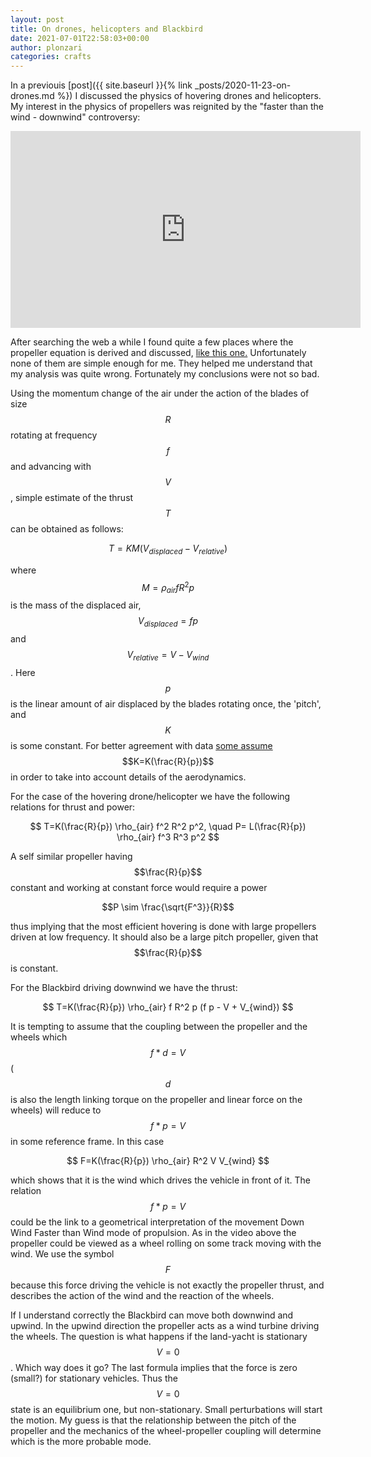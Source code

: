 ```yaml
---
layout: post
title: On drones, helicopters and Blackbird
date: 2021-07-01T22:58:03+00:00
author: plonzari
categories: crafts
---
```

In a previouis [post]({{ site.baseurl }}{% link _posts/2020-11-23-on-drones.md %})
I discussed the physics of hovering drones and helicopters. My interest in the
physics of propellers was reignited by the "faster than the wind - downwind" controversy:

<div style="text-align: center">
<iframe width="560" height="315" src="https://www.youtube.com/embed/yCsgoLc_fzI" title="YouTube video player" frameborder="0" allow="accelerometer; autoplay; clipboard-write; encrypted-media; gyroscope; picture-in-picture" allowfullscreen></iframe>
</div>

After searching the web a while I found quite a few places where the propeller equation is derived
and discussed, <a href="https://www.electricrcaircraftguy.com/2014/04/propeller-static-dynamic-thrust-equation-background.html 
"> like this one.</a> Unfortunately none of them are simple enough for me. They helped me
understand that my analysis was quite wrong. Fortunately my conclusions were not so bad.

Using the momentum change of the air under the action of 
the blades of size $$R$$ rotating at frequency $$f$$ and advancing with $$V$$, 
simple estimate of the thrust $$T$$ can be obtained as follows:

$$ T= K M (V_{displaced}-V_{relative})$$ 

where $$ M = \rho_{air} f R^2 p$$ is the mass of the displaced air, 
$$V_{displaced}=f p$$ and $$V_{relative}=V-V_{wind}$$. 
Here $$p$$ is the linear amount of air displaced by the blades rotating once, the 'pitch', and 
$$K$$ is some constant. For better agreement with data  <a href="https://www.electricrcaircraftguy.com/2014/04/propeller-static-dynamic-thrust-equation-background.html 
"> some assume</a> $$K=K(\frac{R}{p})$$ in order to take into account details of the aerodynamics.

For the case of the hovering drone/helicopter we have the following relations for thrust and 
power:

$$ T=K(\frac{R}{p}) \rho_{air} f^2 R^2 p^2, \quad P= L(\frac{R}{p}) \rho_{air} f^3 R^3 p^2 $$

A self similar propeller having $$\frac{R}{p}$$ constant and working at constant force would 
require a power 

$$P \sim \frac{\sqrt{F^3}}{R}$$ 

thus implying that the most efficient hovering is done with large propellers driven at low 
frequency. It should also be a large pitch propeller, given that $$\frac{R}{p}$$ is constant.

For the Blackbird driving downwind we have the thrust:

$$ T=K(\frac{R}{p}) \rho_{air} f R^2 p (f p - V + V_{wind}) $$

It is tempting to assume that the coupling between the propeller and the wheels which 
 $$f*d=V$$ ($$d$$ is also the length linking torque on the propeller
and linear force on the wheels) will reduce to $$f*p=V$$ in some reference frame. In this 
case 

$$ F=K(\frac{R}{p}) \rho_{air}  R^2  V V_{wind}  $$

which shows that it is the wind which drives the vehicle in front of it.  The relation 
$$f*p=V$$ could be the link to a geometrical 
interpretation of the movement Down Wind Faster than Wind mode of propulsion. As in the 
video above the propeller could be viewed as a wheel rolling on some track moving with the wind.
We use the symbol $$F$$ because this force driving the vehicle is not exactly the propeller 
thrust, and describes the action of the wind and the reaction of the wheels.
 

If I understand correctly the Blackbird can move both downwind and upwind. In the upwind direction 
the propeller acts as a wind turbine driving the wheels. The question is what happens if the 
land-yacht is stationary $$V=0$$. Which way does it go? The last formula implies that the force
is zero (small?) for stationary vehicles. Thus the $$V=0$$ state is an equilibrium one, but 
non-stationary. Small perturbations will start the motion. My guess is that the relationship between 
the pitch of the propeller and the mechanics of the wheel-propeller coupling will determine
which is the more probable mode. 


